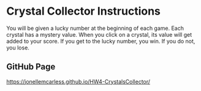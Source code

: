 # Crystal Collector Instructions

You will be given a lucky number at the beginning of each game. Each crystal has a mystery value. When you click on a crystal, its value will get added to your score. If you get to the lucky number, you win. If you do not, you lose.

## GitHub Page

<https://jonellemcarless.github.io/HW4-CrystalsCollector/>